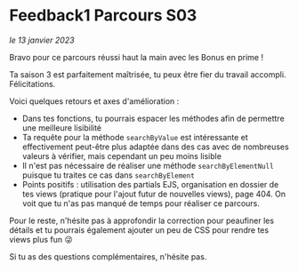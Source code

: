 # Feedback1 Parcours S03
*le 13 janvier 2023*

Bravo pour ce parcours réussi haut la main avec les Bonus en prime !

Ta saison 3 est parfaitement maîtrisée, tu peux être fier du travail accompli. Félicitations.

Voici quelques retours et axes d'amélioration :
- Dans tes fonctions, tu pourrais espacer les méthodes afin de permettre une meilleure lisibilité
- Ta requête pour la méthode `searchByValue` est intéressante et effectivement peut-être plus adaptée dans des cas avec de nombreuses valeurs à vérifier, mais cependant un peu moins lisible
- Il n'est pas nécessaire de réaliser une méthode `searchByElementNull` puisque tu traites ce cas dans `searchByElement`
- Points positifs : utilisation des partials EJS, organisation en dossier de tes views (pratique pour l'ajout futur de nouvelles views), page 404. On voit que tu n'as pas manqué de temps pour réaliser ce parcours.

Pour le reste, n'hésite pas à approfondir la correction pour peaufiner les détails et tu pourrais également ajouter un peu de CSS pour rendre tes views plus fun :stuck_out_tongue_winking_eye:

Si tu as des questions complémentaires, n'hésite pas.
